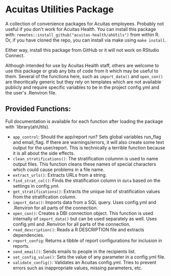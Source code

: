 # Acuitas Utilities Package

A collection of convenience packages for Acuitas employees. Probably not useful if you don't work for Acuitas Health. You can install this package with: `remotes::install_github("acuitas-health/ahUtils")` from within R. Or, if you have cloned the repo, you can install via make using `make install`.

Either way, install this package from GitHub or it will not work on RStudio Connect.

Although intended for use by Acuitas Health staff, others are welcome to use this package or grab any bits of code from it which may be useful to them. Several of the functions here, such as `import_data()` and `open_con()` are theoritically generic but they rely on templates which are not available publicly and require specific variables to be in the project config.yml and the user's .Renviron file.

## Provided Functions:

Full documentation is available for each function after loading the package with `library(ahUtils).

- `app_control`: Should the app/report run? Sets global variables run_flag and email_flag. If there are warnings/errors, it will also create some text output for the user/report. This is technically a terrible function because it is all about the side effects.
- `clean_stratifications()`: The stratification columnn is used to name output files. This function cleans these names of special characters which could cause problems in a file name.
- `extract_urls()`: Extracts URLs from a string.
- `find_strat_col()`: Finds the stratification column in `data` based on the
  settings in config.yml.
- `get_stratifications()`: Extracts the unique list of stratification values
  from the stratification column.
- `import_data()`: Imports data from a SQL query. Uses config.yml and .Renviron
  for all parts of the connection.
- `open_con()`: Creates a DBI connection object. This function is used
  internally of `import_data()` but can be used separately as well. Uses
  config.yml and .Renviron for all parts of the connection.
- `read_description()`: Reads a R DESCRIPTION file and extracts dependencies.
- `report_config`: Returns a tibble of report configurations for inclusion in reports.
- `send_email()`: Sends emails to people in the recipients list.
- `set_config_value()`: Sets the value of any parameter in a config.yml file.
- `validate_config()`: Validates an Acuitas config.yml. Tries to prevent errors
  such as inappropriate values, missing parameters, etc.
